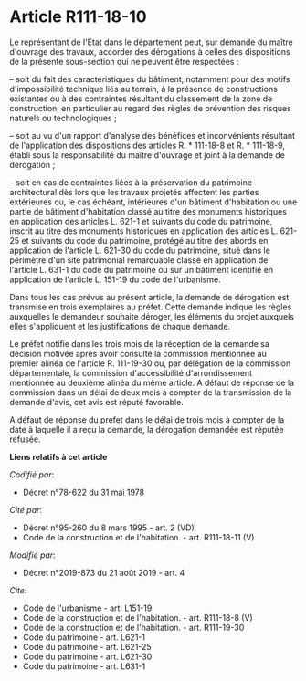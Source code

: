 # Article R111-18-10

Le représentant de l'Etat dans le département peut, sur demande du maître d'ouvrage des travaux, accorder des dérogations à
celles des dispositions de la présente sous-section qui ne peuvent être respectées : 

– soit du fait des caractéristiques du bâtiment, notamment pour des motifs d'impossibilité technique liés au terrain, à la
présence de constructions existantes ou à des contraintes résultant du classement de la zone de construction, en particulier
au regard des règles de prévention des risques naturels ou technologiques ; 

– soit au vu d'un rapport d'analyse des bénéfices et inconvénients résultant de l'application des dispositions des articles
R. * 111-18-8 et R. * 111-18-9, établi sous la responsabilité du maître d'ouvrage et joint à la demande de dérogation ; 

– soit en cas de contraintes liées à la préservation du patrimoine architectural dès lors que les travaux projetés affectent
les parties extérieures ou, le cas échéant, intérieures d'un bâtiment d'habitation ou une partie de bâtiment d'habitation
classé au titre des monuments historiques en application des articles L. 621-1 et suivants du code du patrimoine, inscrit au
titre des monuments historiques en application des articles L. 621-25 et suivants du code du patrimoine, protégé au titre des
abords en application de l'article L. 621-30 du code du patrimoine, situé dans le périmètre d'un site patrimonial remarquable
classé en application de l'article L. 631-1 du code du patrimoine ou sur un bâtiment identifié en application de l'article L.
151-19 du code de l'urbanisme. 

Dans tous les cas prévus au présent article, la demande de dérogation est transmise en trois exemplaires au préfet. Cette
demande indique les règles auxquelles le demandeur souhaite déroger, les éléments du projet auxquels elles s'appliquent et
les justifications de chaque demande. 

Le préfet notifie dans les trois mois de la réception de la demande sa décision motivée après avoir consulté la commission
mentionnée au premier alinéa de l'article R. 111-19-30 ou, par délégation de la commission départementale, la commission
d'accessibilité d'arrondissement mentionnée au deuxième alinéa du même article. A défaut de réponse de la commission dans un
délai de deux mois à compter de la transmission de la demande d'avis, cet avis est réputé favorable. 

A défaut de réponse du préfet dans le délai de trois mois à compter de la date à laquelle il a reçu la demande, la dérogation
demandée est réputée refusée.

**Liens relatifs à cet article**

_Codifié par_:

  - Décret n°78-622 du 31 mai 1978

_Cité par_:

  - Décret n°95-260 du 8 mars 1995 - art. 2 (VD)
  - Code de la construction et de l'habitation. - art. R111-18-11 (V)

_Modifié par_:

  - Décret n°2019-873 du 21 août 2019 - art. 4

_Cite_:

  - Code de l'urbanisme - art. L151-19
  - Code de la construction et de l'habitation. - art. R111-18-8 (V)
  - Code de la construction et de l'habitation. - art. R111-19-30
  - Code du patrimoine - art. L621-1
  - Code du patrimoine - art. L621-25
  - Code du patrimoine - art. L621-30
  - Code du patrimoine - art. L631-1
